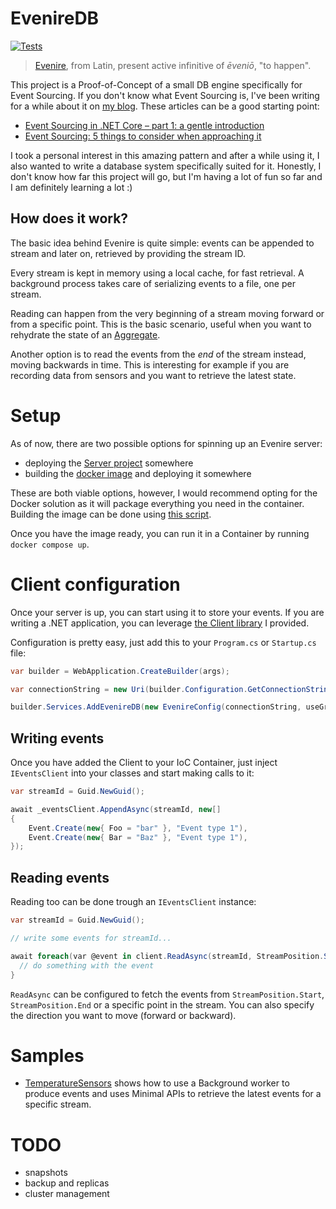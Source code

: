 # EvenireDB

[![Tests](https://github.com/mizrael/EvenireDB/actions/workflows/dotnet.yml/badge.svg)](https://github.com/mizrael/EvenireDB/actions/workflows/dotnet.yml)

> [Evenire](https://en.wiktionary.org/wiki/evenire), from Latin, present active infinitive of *ēveniō*, "to happen".

This project is a Proof-of-Concept of a small DB engine specifically for Event Sourcing. 
If you don't know what Event Sourcing is, I've been writing for a while about it on [my blog](https://www.davidguida.net). These articles can be a good starting point:
- [Event Sourcing in .NET Core – part 1: a gentle introduction](https://www.davidguida.net/event-sourcing-in-net-core-part-1-a-gentle-introduction/)
- [Event Sourcing: 5 things to consider when approaching it](https://www.davidguida.net/event-sourcing-things-to-consider)

I took a personal interest in this amazing pattern and after a while using it, I also wanted to write a database system specifically suited for it.
Honestly, I don't know how far this project will go, but I'm having a lot of fun so far and I am definitely learning a lot :)

## How does it work?

The basic idea behind Evenire is quite simple: events can be appended to stream and later on, retrieved by providing the stream ID.

Every stream is kept in memory using a local cache, for fast retrieval. A background process takes care of serializing events to a file, one per stream.

Reading can happen from the very beginning of a stream moving forward or from a specific point. This is the basic scenario, useful when you want to rehydrate the state of an [Aggregate](https://www.martinfowler.com/bliki/DDD_Aggregate.html).

Another option is to read the events from the _end_ of the stream instead, moving backwards in time. This is interesting for example if you are recording data from sensors and you want to retrieve the latest state.

# Setup

As of now, there are two possible options for spinning up an Evenire server:
- deploying the [Server project](https://github.com/mizrael/EvenireDB/tree/main/src/EvenireDB.Server) somewhere
- building the [docker image](https://github.com/mizrael/EvenireDB/blob/main/Dockerfile) and deploying it somewhere

These are both viable options, however, I would recommend opting for the Docker solution as it will package everything you need in the container. Building the image can be done using [this script](https://github.com/mizrael/EvenireDB/blob/main/scripts/dockerize.ps1).

Once you have the image ready, you can run it in a Container by running `docker compose up`.

# Client configuration

Once your server is up, you can start using it to store your events. If you are writing a .NET application, you can leverage [the Client library](https://github.com/mizrael/EvenireDB/tree/main/src/EvenireDB.Client) I provided.

Configuration is pretty easy, just add this to your `Program.cs` or `Startup.cs` file:

```csharp
var builder = WebApplication.CreateBuilder(args);

var connectionString = new Uri(builder.Configuration.GetConnectionString("evenire"));

builder.Services.AddEvenireDB(new EvenireConfig(connectionString, useGrpc: true));
```

## Writing events

Once you have added the Client to your IoC Container, just inject `IEventsClient` into your classes and start making calls to it:

```csharp
var streamId = Guid.NewGuid();

await _eventsClient.AppendAsync(streamId, new[]
{
    Event.Create(new{ Foo = "bar" }, "Event type 1"),
    Event.Create(new{ Bar = "Baz" }, "Event type 1"),
});
```

## Reading events

Reading too can be done trough an `IEventsClient` instance:

```csharp
var streamId = Guid.NewGuid();

// write some events for streamId...

await foreach(var @event in client.ReadAsync(streamId, StreamPosition.Start, Direction.Forward).ConfigureAwait(false)){
  // do something with the event
}
```

`ReadAsync` can be configured to fetch the events from `StreamPosition.Start`, `StreamPosition.End` or a specific point in the stream. You can also specify the direction you want to move (forward or backward).

# Samples
- [TemperatureSensors](https://github.com/mizrael/EvenireDB/tree/main/samples/EvenireDB.Samples.TemperatureSensors) shows how to use a Background worker to produce events and uses Minimal APIs to retrieve the latest events for a specific stream.

# TODO
- snapshots
- backup and replicas
- cluster management

